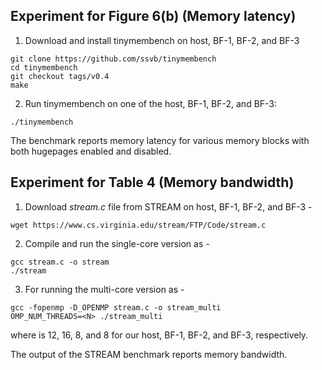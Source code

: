 ## Experiment for Figure 6(b) (Memory latency)
1.	Download and install tinymembench on host, BF-1, BF-2, and BF-3
```
git clone https://github.com/ssvb/tinymembench
cd tinymembench
git checkout tags/v0.4
make
```
2. Run tinymembench on one of the host, BF-1, BF-2, and BF-3:
```
./tinymembench
```

The benchmark reports memory latency for various memory blocks with both hugepages enabled and disabled.


## Experiment for Table 4 (Memory bandwidth)
1. Download *stream.c* file from STREAM on host, BF-1, BF-2, and BF-3 -
```
wget https://www.cs.virginia.edu/stream/FTP/Code/stream.c
```
2. Compile and run the single-core version as -
```
gcc stream.c -o stream
./stream
```

3. For running the multi-core version as -
```
gcc -fopenmp -D_OPENMP stream.c -o stream_multi
OMP_NUM_THREADS=<N> ./stream_multi
```
where <N> is 12, 16, 8, and 8 for our host, BF-1, BF-2, and BF-3, respectively.

The output of the STREAM benchmark reports memory bandwidth.

